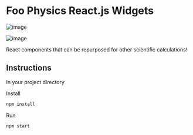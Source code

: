# Foo Physics React.js Widgets

![image](https://github.com/niksuyko/sphere-app/assets/152563000/c207e2ea-8233-476c-a9b0-a80b31bbcb30)

![image](https://github.com/niksuyko/sphere-app/assets/152563000/66f11585-ff62-4c36-84ca-4ea6f4e313f0)




React components that can be repurposed for other scientific calculations!

## Instructions

In your project directory

Install
```bash
npm install
```
Run
```bash
npm start
```
